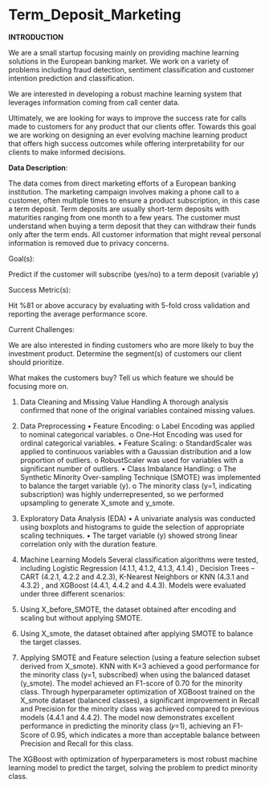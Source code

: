 # Term_Deposit_Marketing
**INTRODUCTION**

We are a small startup focusing mainly on providing machine learning solutions in the European banking market. We work on a variety of problems including fraud detection, sentiment classification and customer intention prediction and classification.

We are interested in developing a robust machine learning system that leverages information coming from call center data.

Ultimately, we are looking for ways to improve the success rate for calls made to customers for any product that our clients offer. Towards this goal we are working on designing an ever evolving machine learning product that offers high success outcomes while offering interpretability for our clients to make informed decisions.

**Data Description**:

The data comes from direct marketing efforts of a European banking institution. The marketing campaign involves making a phone call to a customer, often multiple times to ensure a product subscription, in this case a term deposit. Term deposits are usually short-term deposits with maturities ranging from one month to a few years. The customer must understand when buying a term deposit that they can withdraw their funds only after the term ends. All customer information that might reveal personal information is removed due to privacy concerns.

Goal(s):

Predict if the customer will subscribe (yes/no) to a term deposit (variable y)

Success Metric(s):

Hit %81 or above accuracy by evaluating with 5-fold cross validation and reporting the average performance score.

Current Challenges:

We are also interested in finding customers who are more likely to buy the investment product. Determine the segment(s) of customers our client should prioritize.

What makes the customers buy? Tell us which feature we should be focusing more on.

1. Data Cleaning and Missing Value Handling
A thorough analysis confirmed that none of the original variables contained missing values.

2. Data Preprocessing
•	Feature Encoding:
o	Label Encoding was applied to nominal categorical variables.
o	One-Hot Encoding was used for ordinal categorical variables.
•	Feature Scaling:
o	StandardScaler was applied to continuous variables with a Gaussian distribution and a low proportion of outliers.
o	RobustScaler was used for variables with a significant number of outliers.
•	Class Imbalance Handling:
o	The Synthetic Minority Over-sampling Technique (SMOTE) was implemented to balance the target variable (y).
o	The minority class (y=1, indicating subscription) was highly underrepresented, so we performed upsampling to generate X_smote and y_smote.

3. Exploratory Data Analysis (EDA)
•	A univariate analysis was conducted using boxplots and histograms to guide the selection of appropriate scaling techniques.
•	The target variable (y) showed strong linear correlation only with the duration feature.

4. Machine Learning Models
Several classification algorithms were tested, including Logistic Regression (4.1.1, 4.1.2, 4.1.3, 4.1.4) , Decision Trees – CART (4.2.1, 4.2.2 and 4.2.3), K-Nearest Neighbors or KNN (4.3.1 and 4.3.2) , and XGBoost (4.4.1, 4.4.2 and 4.4.3). Models were evaluated under three different scenarios:
1.	Using X_before_SMOTE, the dataset obtained after encoding and scaling but without applying SMOTE.
2.	Using X_smote, the dataset obtained after applying SMOTE to balance the target classes.
3.	Applying SMOTE and Feature selection (using a feature selection subset derived from X_smote).
KNN with K=3 achieved a good performance for the minority class (y=1, subscribed) when using the balanced dataset (y_smote). The model achieved an F1-score of 0.70 for the minority class.
Through hyperparameter optimization of XGBoost trained on the X_smote dataset (balanced classes), a significant improvement in Recall and Precision for the minority class was achieved compared to previous models (4.4.1 and 4.4.2). The model now demonstrates excellent performance in predicting the minority class (𝑦=1), achieving an F1-Score of 0.95, which indicates a more than acceptable balance between Precision and Recall for this class.

The XGBoost with optimization of hyperparameters is most robust machine learning model to predict the target, solving the problem to predict minority class.

